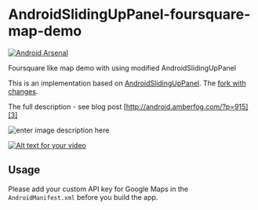 AndroidSlidingUpPanel-foursquare-map-demo
=========================================

[![Android Arsenal](https://img.shields.io/badge/Android%20Arsenal-Sliding%20ListView%20with%20map-brightgreen.svg?style=flat)](https://android-arsenal.com/details/3/679)

Foursquare like map demo with using modified AndroidSlidingUpPanel

This is an implementation based on [AndroidSlidingUpPanel][1]. The [fork with changes][2].

The full description - see blog post [http://android.amberfog.com/?p=915][3]

![enter image description here][4]

[![Alt text for your video](http://img.youtube.com/vi/BA9L4WOb7v0/0.jpg)](http://www.youtube.com/watch?v=BA9L4WOb7v0)


## Usage

Please add your custom API key for Google Maps in the `AndroidManifest.xml` before you build the app.


  [1]: https://github.com/umano/AndroidSlidingUpPanel
  [2]: https://github.com/dlukashev/AndroidSlidingUpPanel
  [3]: http://android.amberfog.com/?p=915
  [4]: http://android.amberfog.com/wp-content/uploads/2014/05/fq_listview.jpg
